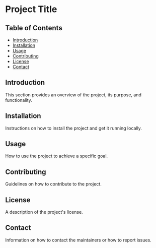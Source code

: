 # Project Title

## Table of Contents
- [Introduction](#introduction)
- [Installation](#installation)
- [Usage](#usage)
- [Contributing](#contributing)
- [License](#license)
- [Contact](#contact)

## Introduction
This section provides an overview of the project, its purpose, and functionality.

## Installation
Instructions on how to install the project and get it running locally.

## Usage
How to use the project to achieve a specific goal.

## Contributing
Guidelines on how to contribute to the project.

## License
A description of the project's license.

## Contact
Information on how to contact the maintainers or how to report issues.